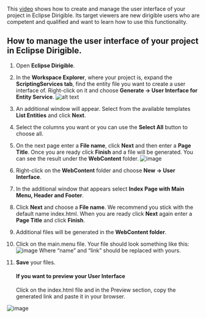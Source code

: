 This [video](https://www.youtube.com/watch?v=D6XEs5Zlav4&feature=youtu.be) shows how to create and manage the user interface of your project in Eclipse Dirigible. Its target viewers are new dirigible users who are competent and qualified and want to learn how to use this functionality.

## How to manage the user interface of your project in Eclipse Dirigible.

1.	Open **Eclipse Dirigible**.
2.	In the **Workspace Explorer**, where your project is, expand the **ScriptingServices tab**, find the entity file you want to create a user interface of. Right-click on it and choose **Generate -> User Interface for Entity Service**.
![alt text](https://github.com/dirigiblelabs/curriculum/blob/master/DragomirAngelov/images/1.png "First")
3.	An additional window will appear. Select from the available templates **List Entities** and click **Next**.
4.	Select the columns you want or you can use the **Select All** button to choose all.
5.	On the next page enter a **File name**, click **Next** and then enter a **Page Title**. Once you are ready click **Finish** and a file will be generated. You can see the result under the **WebContent** folder.
![image](https://github.com/dirigiblelabs/curriculum/blob/master/DragomirAngelov/images/2.png "Second")
6.	Right-click on the **WebContent** folder and choose **New -> User Interface**.
7.	In the additional window that appears select **Index Page with Main Menu, Header and Footer**. 
8.	Click **Next** and choose a **File name**. We recommend you stick with the default name index.html. When you are ready click **Next** again enter a **Page Title** and click **Finish**.
9.	Additional files will be generated in the **WebContent folder**. 
10.	Click on the main.menu file. Your file should look something like this:
![image](https://github.com/dirigiblelabs/curriculum/blob/master/DragomirAngelov/images/3.png "Third")
	Where “name” and “link” should be replaced with yours.
11.	**Save** your files.
	
    #### If you want to preview your User Interface
	Click on the index.html file and in the Preview section, copy the generated link and paste it in your browser.

![image](https://github.com/dirigiblelabs/curriculum/blob/master/DragomirAngelov/images/4.png "Fourth")
